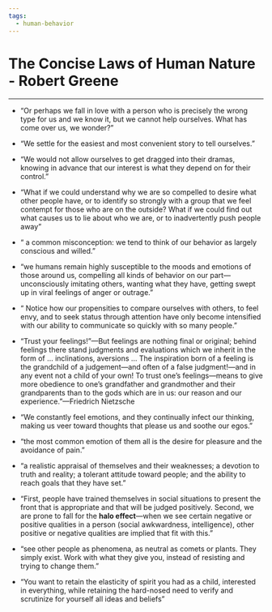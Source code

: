 ```yaml
---
tags:
  - human-behavior
---
```

# The Concise Laws of Human Nature - Robert Greene
---

- “Or perhaps we fall in love with a person who is precisely the wrong type for us and we know it, but we cannot help ourselves. What has come over us, we wonder?”

- “We settle for the easiest and most convenient story to tell ourselves.”

- “We would not allow ourselves to get dragged into their dramas, knowing in advance that our interest is what they depend on for their control.”

- “What if we could understand why we are so compelled to desire what other people have, or to identify so strongly with a group that we feel contempt for those who are on the outside? What if we could find out what causes us to lie about who we are, or to inadvertently push people away”

- “ a common misconception: we tend to think of our behavior as largely conscious and willed.”

- “we humans remain highly susceptible to the moods and emotions of those around us, compelling all kinds of behavior on our part—unconsciously imitating others, wanting what they have, getting swept up in viral feelings of anger or outrage.”

- “ Notice how our propensities to compare ourselves with others, to feel envy, and to seek status through attention have only become intensified with our ability to communicate so quickly with so many people.”

- “Trust your feelings!”—But feelings are nothing final or original; behind feelings there stand judgments and evaluations which we inherit in the form of … inclinations, aversions … The inspiration born of a feeling is the grandchild of a judgement—and often of a false judgment!—and in any event not a child of your own! To trust one’s feelings—means to give more obedience to one’s grandfather and grandmother and their grandparents than to the gods which are in us: our reason and our experience.”—Friedrich Nietzsche

- “We constantly feel emotions, and they continually infect our thinking, making us veer toward thoughts that please us and soothe our egos.”

- “the most common emotion of them all is the desire for pleasure and the avoidance of pain.”

- “a realistic appraisal of themselves and their weaknesses; a devotion to truth and reality; a tolerant attitude toward people; and the ability to reach goals that they have set.”

- “First, people have trained themselves in social situations to present the front that is appropriate and that will be judged positively. Second, we are prone to fall for the **halo effect**—when we see certain negative or positive qualities in a person (social awkwardness, intelligence), other positive or negative qualities are implied that fit with this.”

- “see other people as phenomena, as neutral as comets or plants. They simply exist. Work with what they give you, instead of resisting and trying to change them.”

- “You want to retain the elasticity of spirit you had as a child, interested in everything, while retaining the hard-nosed need to verify and scrutinize for yourself all ideas and beliefs”
